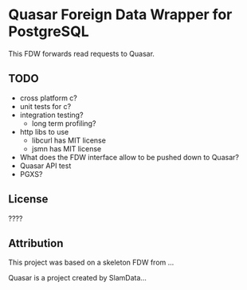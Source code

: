 # Quasar Foreign Data Wrapper for PostgreSQL

This FDW forwards read requests to Quasar.

## TODO

- cross platform c?
- unit tests for c?
- integration testing?
  + long term profiling?
- http libs to use
  + libcurl has MIT license
  + jsmn has MIT license
- What does the FDW interface allow to be pushed down to Quasar?
- Quasar API test
- PGXS?


## License

????

## Attribution

This project was based on a skeleton FDW from ...

Quasar is a project created by SlamData...
